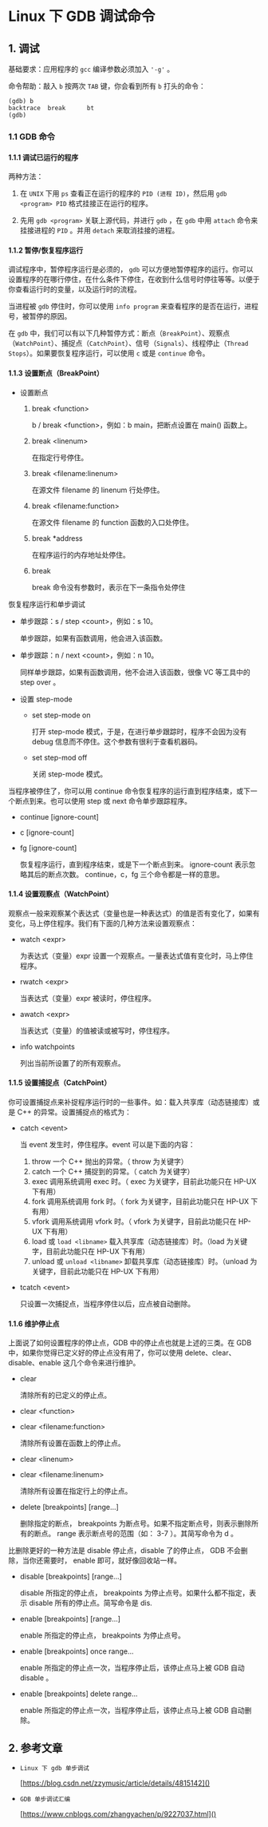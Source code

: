 # Linux 下 GDB 调试命令

## 1. 调试

基础要求：应用程序的 `gcc` 编译参数必须加入 `'-g'` 。

命令帮助：敲入 `b` 按两次 `TAB` 键，你会看到所有 `b` 打头的命令：

```shell
(gdb) b
backtrace  break      bt
(gdb)
```

### 1.1 GDB 命令

#### 1.1.1 调试已运行的程序

两种方法：

1. 在 `UNIX` 下用 `ps` 查看正在运行的程序的 `PID (进程 ID)`，然后用 `gdb <program> PID` 格式挂接正在运行的程序。

2. 先用 `gdb <program>` 关联上源代码，并进行 `gdb` ，在 `gdb` 中用 `attach` 命令来挂接进程的 `PID` 。并用 `detach` 来取消挂接的进程。

#### 1.1.2 暂停/恢复程序运行

调试程序中，暂停程序运行是必须的， `gdb` 可以方便地暂停程序的运行。你可以设置程序的在哪行停住，在什么条件下停住，在收到什么信号时停往等等。以便于你查看运行时的变量，以及运行时的流程。

当进程被 `gdb` 停住时，你可以使用 `info program` 来查看程序的是否在运行，进程号，被暂停的原因。

在 `gdb` 中，我们可以有以下几种暂停方式：断点（`BreakPoint`）、观察点（`WatchPoint`）、捕捉点（`CatchPoint`）、信号（`Signals`）、线程停止（`Thread Stops`）。如果要恢复程序运行，可以使用 `c` 或是 `continue` 命令。

#### 1.1.3 设置断点（BreakPoint）

* 设置断点

  1. break \<function\>

        b / break \<function\>，例如：b main，把断点设置在 main() 函数上。

  2. break \<linenum\>

        在指定行号停住。

  3. break \<filename:linenum\>

        在源文件 filename 的 linenum 行处停住。

  4. break \<filename:function\>

        在源文件 filename 的 function 函数的入口处停住。

  5. break *address

        在程序运行的内存地址处停住。

  6. break

        break 命令没有参数时，表示在下一条指令处停住

恢复程序运行和单步调试

* 单步跟踪：s / step \<count\>，例如：s 10。

    单步跟踪，如果有函数调用，他会进入该函数。

* 单步跟踪：n / next \<count\>，例如：n 10。

    同样单步跟踪，如果有函数调用，他不会进入该函数，很像 VC 等工具中的 step over 。

* 设置 step-mode

  * set step-mode on

    打开 step-mode 模式，于是，在进行单步跟踪时，程序不会因为没有 debug 信息而不停住。这个参数有很利于查看机器码。

  * set step-mod off

    关闭 step-mode 模式。

当程序被停住了，你可以用 continue 命令恢复程序的运行直到程序结束，或下一个断点到来。也可以使用 step 或 next 命令单步跟踪程序。

* continue [ignore-count]
* c [ignore-count]
* fg [ignore-count]

    恢复程序运行，直到程序结束，或是下一个断点到来。 ignore-count 表示忽略其后的断点次数。 continue，c，fg 三个命令都是一样的意思。

#### 1.1.4 设置观察点（WatchPoint）

观察点一般来观察某个表达式（变量也是一种表达式）的值是否有变化了，如果有变化，马上停住程序。我们有下面的几种方法来设置观察点：

* watch \<expr\>

    为表达式（变量）expr 设置一个观察点。一量表达式值有变化时，马上停住程序。

* rwatch \<expr\>

    当表达式（变量）expr 被读时，停住程序。

* awatch \<expr\>

    当表达式（变量）的值被读或被写时，停住程序。

* info watchpoints

    列出当前所设置了的所有观察点。

#### 1.1.5 设置捕捉点（CatchPoint）

你可设置捕捉点来补捉程序运行时的一些事件。如：载入共享库（动态链接库）或是 C++ 的异常。设置捕捉点的格式为：

* catch \<event\>

   当 event 发生时，停住程序。event 可以是下面的内容：

   1. throw 一个 C++ 抛出的异常。（ throw 为关键字）
   2. catch 一个 C++ 捕捉到的异常。（ catch 为关键字）
   3. exec 调用系统调用 exec 时。（ exec 为关键字，目前此功能只在 HP-UX 下有用）
   4. fork 调用系统调用 fork 时。（ fork 为关键字，目前此功能只在 HP-UX 下有用）
   5. vfork 调用系统调用 vfork 时。（ vfork 为关键字，目前此功能只在 HP-UX 下有用）
   6. load 或 `load <libname>` 载入共享库（动态链接库）时。（load 为关键字，目前此功能只在 HP-UX 下有用）
   7. unload 或 `unload <libname>` 卸载共享库（动态链接库）时。（unload 为关键字，目前此功能只在 HP-UX 下有用）

* tcatch \<event\>

   只设置一次捕捉点，当程序停住以后，应点被自动删除。

#### 1.1.6 维护停止点

上面说了如何设置程序的停止点，GDB 中的停止点也就是上述的三类。在 GDB 中，如果你觉得已定义好的停止点没有用了，你可以使用 delete、clear、disable、enable 这几个命令来进行维护。

* clear

    清除所有的已定义的停止点。

* clear \<function\>
* clear \<filename:function\>

    清除所有设置在函数上的停止点。

* clear \<linenum\>
* clear \<filename:linenum\>

    清除所有设置在指定行上的停止点。

* delete [breakpoints] [range...]

    删除指定的断点， breakpoints 为断点号。如果不指定断点号，则表示删除所有的断点。 range 表示断点号的范围（如： 3-7 ）。其简写命令为 d 。

比删除更好的一种方法是 disable 停止点，disable 了的停止点， GDB 不会删除，当你还需要时， enable 即可，就好像回收站一样。

* disable [breakpoints] [range...]

    disable 所指定的停止点， breakpoints 为停止点号。如果什么都不指定，表示 disable 所有的停止点。简写命令是 dis.

* enable [breakpoints] [range...]

    enable 所指定的停止点， breakpoints 为停止点号。

* enable [breakpoints] once range...

    enable 所指定的停止点一次，当程序停止后，该停止点马上被 GDB 自动 disable 。

* enable [breakpoints] delete range...

    enable 所指定的停止点一次，当程序停止后，该停止点马上被 GDB 自动删除。

## 2. 参考文章

* `Linux 下 gdb 单步调试`

    [https://blog.csdn.net/zzymusic/article/details/4815142]()

* `GDB 单步调试汇编`

    [https://www.cnblogs.com/zhangyachen/p/9227037.html]()
